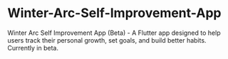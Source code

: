 # Winter-Arc-Self-Improvement-App
Winter Arc Self Improvement App (Beta) - A Flutter app designed to help users track their personal growth, set goals, and build better habits. Currently in beta.
